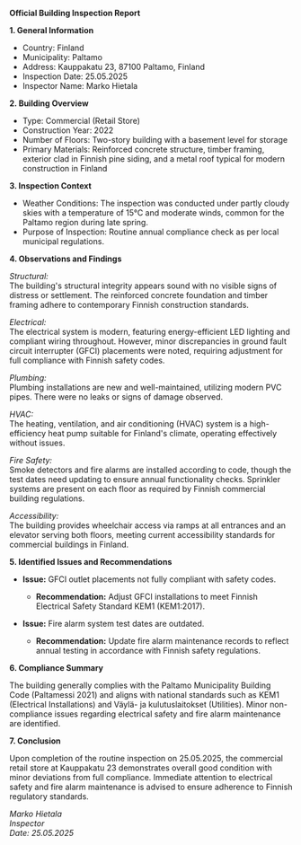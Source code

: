 **Official Building Inspection Report**

**1. General Information**

- Country: Finland
- Municipality: Paltamo
- Address: Kauppakatu 23, 87100 Paltamo, Finland
- Inspection Date: 25.05.2025
- Inspector Name: Marko Hietala

**2. Building Overview**

- Type: Commercial (Retail Store)
- Construction Year: 2022
- Number of Floors: Two-story building with a basement level for storage
- Primary Materials: Reinforced concrete structure, timber framing, exterior clad in Finnish pine siding, and a metal roof typical for modern construction in Finland

**3. Inspection Context**

- Weather Conditions: The inspection was conducted under partly cloudy skies with a temperature of 15°C and moderate winds, common for the Paltamo region during late spring.
- Purpose of Inspection: Routine annual compliance check as per local municipal regulations.

**4. Observations and Findings**

*Structural:*  
The building's structural integrity appears sound with no visible signs of distress or settlement. The reinforced concrete foundation and timber framing adhere to contemporary Finnish construction standards.

*Electrical:*  
The electrical system is modern, featuring energy-efficient LED lighting and compliant wiring throughout. However, minor discrepancies in ground fault circuit interrupter (GFCI) placements were noted, requiring adjustment for full compliance with Finnish safety codes.

*Plumbing:*  
Plumbing installations are new and well-maintained, utilizing modern PVC pipes. There were no leaks or signs of damage observed.

*HVAC:*  
The heating, ventilation, and air conditioning (HVAC) system is a high-efficiency heat pump suitable for Finland's climate, operating effectively without issues.

*Fire Safety:*  
Smoke detectors and fire alarms are installed according to code, though the test dates need updating to ensure annual functionality checks. Sprinkler systems are present on each floor as required by Finnish commercial building regulations.

*Accessibility:*  
The building provides wheelchair access via ramps at all entrances and an elevator serving both floors, meeting current accessibility standards for commercial buildings in Finland.

**5. Identified Issues and Recommendations**

- **Issue:** GFCI outlet placements not fully compliant with safety codes.
  - **Recommendation:** Adjust GFCI installations to meet Finnish Electrical Safety Standard KEM1 (KEM1:2017).

- **Issue:** Fire alarm system test dates are outdated.
  - **Recommendation:** Update fire alarm maintenance records to reflect annual testing in accordance with Finnish safety regulations.

**6. Compliance Summary**

The building generally complies with the Paltamo Municipality Building Code (Paltamessi 2021) and aligns with national standards such as KEM1 (Electrical Installations) and Väylä- ja kulutuslaitokset (Utilities). Minor non-compliance issues regarding electrical safety and fire alarm maintenance are identified.

**7. Conclusion**

Upon completion of the routine inspection on 25.05.2025, the commercial retail store at Kauppakatu 23 demonstrates overall good condition with minor deviations from full compliance. Immediate attention to electrical safety and fire alarm maintenance is advised to ensure adherence to Finnish regulatory standards.

_Marko Hietala_  
_Inspector_  
_Date: 25.05.2025_